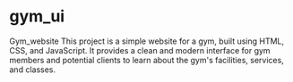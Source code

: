 # gym_ui
Gym_website
This project is a simple website for a gym, built using HTML, CSS, and JavaScript. It provides a clean and modern interface for gym members and potential clients to learn about the gym's facilities, services, and classes.

